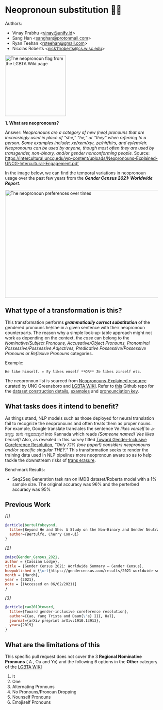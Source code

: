 # Neopronoun substitution 🏳️‍⚧️

Authors:
- Vinay Prabhu \<vinay@unify.id\>
- Sang Han \<sanghan@protonmail.com\>
- Ryan Teehan \<rsteehan@gmail.com\>
- Nicolas Roberts \<nick11roberts@cs.wisc.edu\>

<img alt=" The neopronoun flag from the LGBTA Wiki page" title="Neopronouns Flag by Geekycorn on DeviantArt." src="https://static.wikia.nocookie.net/lgbta/images/4/47/Neopronoun_Flag.png/revision/latest/scale-to-width-down/220?cb=20200425234516" width="200" height="200" />

**1. What are neopronouns?**

Answer: _Neopronouns are a category of new (neo) pronouns that are increasingly used in place of “she,” “he,” or “they” when
referring to a person. Some examples include: xe/xem/xyr, ze/hir/hirs, and ey/em/eir. Neopronouns can be used by
anyone, though most often they are used by transgender, non-binary, and/or gender nonconforming people._
Source: https://intercultural.uncg.edu/wp-content/uploads/Neopronouns-Explained-UNCG-Intercultural-Engagement.pdf

In the image below, we can find the temporal variations in neopronoun usage over the past few years from  the **_Gender Census 2021: Worldwide Report_**.

<img title=" The neopronoun preferences over times" src="https://gendercensus.files.wordpress.com/2021/03/gc2021-pronouns-over-time-minus-he-she-they.png" width="600" height="354" />

## What type of a transformation is this?
This transformation performs **_grammatically correct substitution_** of the gendered pronouns he/she in a given sentence with their neopronoun counterparts. The reason why a simple look-up-table approach might not work as depending on the context, the _case_ can belong to the _Nominative/Subject Pronouns,	Accusative/Object Pronouns,	Pronominal Possessive/Possessive Adjectives,	Predicative Possessive/Possessive Pronouns	or Reflexive Pronouns_ categories.


Example:
```
He like himself. ↔️ Ey likes emself **OR** Ze likes zirself etc.
```
The neopronoun list is sourced from [Neopronouns-Explained resource](https://intercultural.uncg.edu/wp-content/uploads/Neopronouns-Explained-UNCG-Intercultural-Engagement.pdf) curated by UNC Greensboro and [LGBTA WIKI](https://lgbta.wikia.org/wiki/Neopronouns).
Refer to [this](https://github.com/vinayprabhu/neo_pronouns_gen) Github repo for the [dataset construction details](https://github.com/vinayprabhu/neo_pronouns_gen/blob/main/dataset_generate_neopronouns.ipynb), [examples](https://github.com/vinayprabhu/neo_pronouns_gen/blob/main/data/df_examples_neo.csv) and [pronounciation key](https://github.com/vinayprabhu/neo_pronouns_gen/blob/main/data/df_pronounce_neo.csv).

## What tasks does it intend to benefit?
As things stand, NLP models such as those deployed for neural translation fail to recognize the neopronouns and often treats them as proper nouns. For example, Google translate translates the sentence _Ve likes verself_ to ವೀ ತನ್ನನ್ನು ತಾನೇ ಇಷ್ಟಪಡುತ್ತಾನೆ into Kannada which reads _(Someone named) Vee likes himself_! Also, as revealed in this survey titled [Toward Gender-Inclusive Coreference Resolution](https://arxiv.org/pdf/1910.13913.pdf), _"Only 7.1% (one paper!) considers neopronouns and/or specific singular THEY."_
This transformation seeks to render the training data used in NLP pipelines more neopronoun aware so as to help tackle the downstream risks of [trans erasure](https://allthingslinguistic.com/post/118373603278/i-am-at-the-end-of-my-first-semester-of).

Benchmark Results:
* Seq2Seq Generation task ran on IMDB dataset/Roberta model with a 1% sample size. The original accuracy was 96% and the perterbed accuracy was 95%

## Previous Work

_[1]_
```bibtex
@article{bertulfobeyond,
  title={Beyond He and She: A Study on the Non-Binary and Gender Neutral English Neopronouns},
  author={Bertulfo, Cherry Con-ui}
}

```

_[2]_
```bibtex
@misc{Gender_Census_2021,
author = {Cassian Lodge},
title = {Gender Census 2021: Worldwide Summary – Gender Census},
howpublished = {\url{https://gendercensus.com/results/2021-worldwide-summary/}},
month = {March},
year = {2021},
note = {(Accessed on 06/02/2021)}
}
```

_[3]_
```bibtex
@article{cao2019toward,
  title={Toward gender-inclusive coreference resolution},
  author={Cao, Yang Trista and Daum{\'e} III, Hal},
  journal={arXiv preprint arXiv:1910.13913},
  year={2019}
}

```

## What are the limitations of this

This specific pull request does not cover the  3 __Regional Nominative Pronouns__
( A , Ou and Yo) and the following  6 options in the __Other__ category of the [LGBTA WIKI](https://lgbta.wikia.org/wiki/Neopronouns)
1. It
2. One
3. Alternating Pronouns
4. No Pronouns/Pronoun Dropping
5. Nounself Pronouns
6. Emojiself Pronouns
